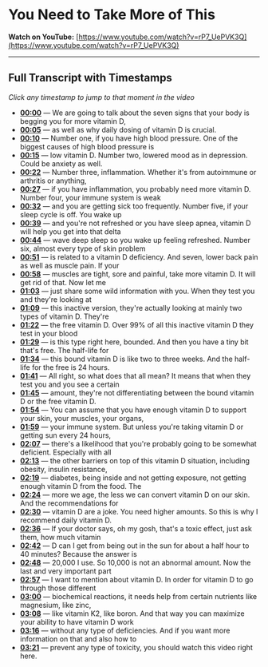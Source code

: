 # You Need to Take More of This

**Watch on YouTube:** [https://www.youtube.com/watch?v=rP7_UePVK3Q](https://www.youtube.com/watch?v=rP7_UePVK3Q)

---

## Full Transcript with Timestamps

*Click any timestamp to jump to that moment in the video*

- **[00:00](https://www.youtube.com/watch?v=rP7_UePVK3Q&t=0s)** — We are going to talk about the seven signs that your body is begging you for more vitamin D,
- **[00:05](https://www.youtube.com/watch?v=rP7_UePVK3Q&t=5s)** — as well as why daily dosing of vitamin D is crucial.
- **[00:10](https://www.youtube.com/watch?v=rP7_UePVK3Q&t=10s)** — Number one, if you have high blood pressure. One of the biggest causes of high blood pressure is
- **[00:15](https://www.youtube.com/watch?v=rP7_UePVK3Q&t=15s)** — low vitamin D. Number two, lowered mood as in depression. Could be anxiety as well.
- **[00:22](https://www.youtube.com/watch?v=rP7_UePVK3Q&t=22s)** — Number three, inflammation. Whether it's from autoimmune or arthritis or anything,
- **[00:27](https://www.youtube.com/watch?v=rP7_UePVK3Q&t=27s)** — if you have inflammation, you probably need more vitamin D. Number four, your immune system is weak
- **[00:32](https://www.youtube.com/watch?v=rP7_UePVK3Q&t=32s)** — and you are getting sick too frequently. Number five, if your sleep cycle is off. You wake up
- **[00:39](https://www.youtube.com/watch?v=rP7_UePVK3Q&t=39s)** — and you're not refreshed or you have sleep apnea, vitamin D will help you get into that delta
- **[00:44](https://www.youtube.com/watch?v=rP7_UePVK3Q&t=44s)** — wave deep sleep so you wake up feeling refreshed. Number six, almost every type of skin problem
- **[00:51](https://www.youtube.com/watch?v=rP7_UePVK3Q&t=51s)** — is related to a vitamin D deficiency. And seven, lower back pain as well as muscle pain. If your
- **[00:58](https://www.youtube.com/watch?v=rP7_UePVK3Q&t=58s)** — muscles are tight, sore and painful, take more vitamin D. It will get rid of that. Now let me
- **[01:03](https://www.youtube.com/watch?v=rP7_UePVK3Q&t=63s)** — just share some wild information with you. When they test you and they're looking at
- **[01:09](https://www.youtube.com/watch?v=rP7_UePVK3Q&t=69s)** — this inactive version, they're actually looking at mainly two types of vitamin D. They're
- **[01:22](https://www.youtube.com/watch?v=rP7_UePVK3Q&t=82s)** — the free vitamin D. Over 99% of all this inactive vitamin D they test in your blood
- **[01:29](https://www.youtube.com/watch?v=rP7_UePVK3Q&t=89s)** — is this type right here, bounded. And then you have a tiny bit that's free. The half-life for
- **[01:34](https://www.youtube.com/watch?v=rP7_UePVK3Q&t=94s)** — this bound vitamin D is like two to three weeks. And the half-life for the free is 24 hours.
- **[01:41](https://www.youtube.com/watch?v=rP7_UePVK3Q&t=101s)** — All right, so what does that all mean? It means that when they test you and you see a certain
- **[01:45](https://www.youtube.com/watch?v=rP7_UePVK3Q&t=105s)** — amount, they're not differentiating between the bound vitamin D or the free vitamin D.
- **[01:54](https://www.youtube.com/watch?v=rP7_UePVK3Q&t=114s)** — You can assume that you have enough vitamin D to support your skin, your muscles, your organs,
- **[01:59](https://www.youtube.com/watch?v=rP7_UePVK3Q&t=119s)** — your immune system. But unless you're taking vitamin D or getting sun every 24 hours,
- **[02:07](https://www.youtube.com/watch?v=rP7_UePVK3Q&t=127s)** — there's a likelihood that you're probably going to be somewhat deficient. Especially with all
- **[02:13](https://www.youtube.com/watch?v=rP7_UePVK3Q&t=133s)** — the other barriers on top of this vitamin D situation, including obesity, insulin resistance,
- **[02:19](https://www.youtube.com/watch?v=rP7_UePVK3Q&t=139s)** — diabetes, being inside and not getting exposure, not getting enough vitamin D from the food. The
- **[02:24](https://www.youtube.com/watch?v=rP7_UePVK3Q&t=144s)** — more we age, the less we can convert vitamin D on our skin. And the recommendations for
- **[02:30](https://www.youtube.com/watch?v=rP7_UePVK3Q&t=150s)** — vitamin D are a joke. You need higher amounts. So this is why I recommend daily vitamin D.
- **[02:36](https://www.youtube.com/watch?v=rP7_UePVK3Q&t=156s)** — If your doctor says, oh my gosh, that's a toxic effect, just ask them, how much vitamin
- **[02:42](https://www.youtube.com/watch?v=rP7_UePVK3Q&t=162s)** — D can I get from being out in the sun for about a half hour to 40 minutes? Because the answer is
- **[02:48](https://www.youtube.com/watch?v=rP7_UePVK3Q&t=168s)** — 20,000 I use. So 10,000 is not an abnormal amount. Now the last and very important part
- **[02:57](https://www.youtube.com/watch?v=rP7_UePVK3Q&t=177s)** — I want to mention about vitamin D. In order for vitamin D to go through those different
- **[03:00](https://www.youtube.com/watch?v=rP7_UePVK3Q&t=180s)** — biochemical reactions, it needs help from certain nutrients like magnesium, like zinc,
- **[03:08](https://www.youtube.com/watch?v=rP7_UePVK3Q&t=188s)** — like vitamin K2, like boron. And that way you can maximize your ability to have vitamin D work
- **[03:16](https://www.youtube.com/watch?v=rP7_UePVK3Q&t=196s)** — without any type of deficiencies. And if you want more information on that and also how to
- **[03:21](https://www.youtube.com/watch?v=rP7_UePVK3Q&t=201s)** — prevent any type of toxicity, you should watch this video right here.
